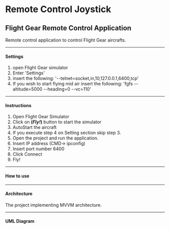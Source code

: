 # Remote Control Joystick
## Flight Gear Remote Control Application


Remote control application to control Flight Gear aircrafts.


______________
#### Settings
1. open Flight Gear simulator
2. Enter 'Settings'
3. insert the following: '--telnet=socket,in,10,127.0.0.1,6400,tcp'
4. If you wish to start flying mid air insert the following: 'fgfs --altitude=5000 --heading=0 --vc=110'


______________
#### Instructions
1. Open Flight Gear Simulator
2. Click on **(*Fly!*)** button to start the simulator
3. AutoStart the aircraft
4. If you execute step 4 on Setting section skip step 3.
5. Open the project and run the application.
6. Insert IP address (CMD-> ipconfig)
7. Insert port number 6400
8. Click Connect
9. Fly!


______________
#### How to use 


______________
#### Architecture
The project implementing MVVM architecture.


--------------
#### UML Diagram
